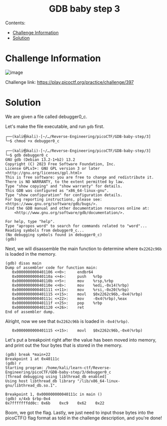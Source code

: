 <h1 align="center">GDB baby step 3</h1>

Contents:
- [Challenge Information](#challenge-information)
- [Solution](#solution)

# Challenge Information

![image](https://github.com/user-attachments/assets/d8d0b746-54c6-41d3-b5aa-8b82ab82dc18)

Challenge link: https://play.picoctf.org/practice/challenge/397

# Solution

We are given a file called debugger0_c.

Let's make the file executable, and run `gdb` first.

```
┌──(kali㉿kali)-[~/…/Reverse-Engineering/picoCTF/GDB-baby-step/3]
└─$ chmod +x debugger0_c 
                                                                                              
┌──(kali㉿kali)-[~/…/Reverse-Engineering/picoCTF/GDB-baby-step/3]
└─$ gdb debugger0_c 
GNU gdb (Debian 13.2-1+b2) 13.2
Copyright (C) 2023 Free Software Foundation, Inc.
License GPLv3+: GNU GPL version 3 or later <http://gnu.org/licenses/gpl.html>
This is free software: you are free to change and redistribute it.
There is NO WARRANTY, to the extent permitted by law.
Type "show copying" and "show warranty" for details.
This GDB was configured as "x86_64-linux-gnu".
Type "show configuration" for configuration details.
For bug reporting instructions, please see:
<https://www.gnu.org/software/gdb/bugs/>.
Find the GDB manual and other documentation resources online at:
    <http://www.gnu.org/software/gdb/documentation/>.

For help, type "help".
Type "apropos word" to search for commands related to "word"...
Reading symbols from debugger0_c...
(No debugging symbols found in debugger0_c)
(gdb)
```

Next, we will disassemble the main function to determine where `0x2262c96b` is loaded in the memory.

```
(gdb) disas main
Dump of assembler code for function main:
   0x0000000000401106 <+0>:     endbr64
   0x000000000040110a <+4>:     push   %rbp
   0x000000000040110b <+5>:     mov    %rsp,%rbp
   0x000000000040110e <+8>:     mov    %edi,-0x14(%rbp)
   0x0000000000401111 <+11>:    mov    %rsi,-0x20(%rbp)
   0x0000000000401115 <+15>:    movl   $0x2262c96b,-0x4(%rbp)
   0x000000000040111c <+22>:    mov    -0x4(%rbp),%eax
   0x000000000040111f <+25>:    pop    %rbp
   0x0000000000401120 <+26>:    ret
End of assembler dump.
```

Alright, now we see that `0x2262c96b` is loaded in `-0x4(%rbp)`.

```
   0x0000000000401115 <+15>:    movl   $0x2262c96b,-0x4(%rbp)
```

Let's put a breakpoint right after the value has been moved into memory, and print out the four bytes that is stored in the memory.

```
(gdb) break *main+22
Breakpoint 1 at 0x40111c
(gdb) r
Starting program: /home/kali/learn-ctf/Reverse-Engineering/picoCTF/GDB-baby-step/3/debugger0_c 
[Thread debugging using libthread_db enabled]
Using host libthread_db library "/lib/x86_64-linux-gnu/libthread_db.so.1".

Breakpoint 1, 0x000000000040111c in main ()
(gdb) x/4xb $rbp-0x4
0x7fffffffdd0c: 0x6b    0xc9    0x62    0x22
```

Boom, we got the flag. Lastly, we just need to input those bytes into the picoCTF{} flag format as told in the challenge description, and you're done!
